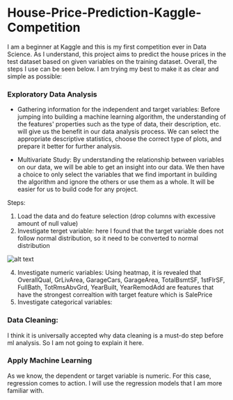 # House-Price-Prediction-Kaggle-Competition

I am a beginner at Kaggle and this is my first competition ever in Data Science. As I understand, this project aims to predict the house prices in the test dataset based on given variables on the training dataset. Overall, the steps I use can be seen below. I am trying my best to make it as clear and simple as possible:

### Exploratory Data Analysis

* Gathering information for the independent and target variables: Before jumping into building a machine learning algorithm, the understanding of the features' properties such as the type of data, their description, etc. will give us the benefit in our data analysis process. We can select the appropriate descriptive statistics, choose the correct type of plots, and prepare it better for further analysis.

* Multivariate Study: By understanding the relationship between variables on our data, we will be able to get an insight into our data. We then have a choice to only select the variables that we find important in building the algorithm and ignore the others or use them as a whole. It will be easier for us to build code for any project.

Steps:

1. Load the data and do feature selection (drop columns with excessive amount of null value)
2. Investigate terget variable: here I found that the target variable does not follow normal distribution, so it need to be converted to normal distribution

![alt text](https://www.kaggleusercontent.com/kf/58073919/eyJhbGciOiJkaXIiLCJlbmMiOiJBMTI4Q0JDLUhTMjU2In0..5KYBejDgzOh62AX44sO4Gg.MysbzFAhMzUcGpT8P04aJZqCYdlP2FrmAH8pUKuuVlZcFTqb6eYKEteIWoQUxZrJd_6eWIwOrJ0-2H34bsculhMHsy7kx9ne2I1MKqttHlXqtttExvi3Eahu-XbhVo9OJKLLf_2Hp7Ihp0Au4HDmbnj94c7pj3__zdoEMnniofgo8Z0O2FdRKS6BZl8qKnidua1_twBCwrQzAaeL_2vU-bWgdzLOUdwciZo1lNwlf3zB1LmvqYXFPucMTGTNUYle_A5nxkzgAg9KGT85v6ODB1H3bqgyE_nbaH5BlvXpT80gNbxipyEx2Zy1ZX4rDk16wKUcdxLYzuYlLfMgeDa7abY9abML_8tSIMpGjMO5KlaizbvRDnHoaocDypBPZ2GMXQkwDhJUGKuvxKevEa3EnUskgSykv-nQrYnEpmNB9xU2wUXqs8NqNHmpuRwkXdxGMUTGDRUDUmStONJek2nTWffGZ9SbgxkQ4L6SX3DotMSeduasoNL8otHJz-7P79j1pwNndpyIlghhonikYsAk4i-efqgv2zloVQnq7J5iF1foxVef8nBUXJcb5_O--Qh6ANYB2sVBAURdAi52ZVfy0p4bwWleUcr2RGf3ubM_Bv-Te0es9D4DhY8dhyHqrp5ROI8y-RwLRfYNOeUuH7g7VwOJz66vkiA8gQvRQ5yTDrA.XgKGxRDfzrvcZe0Ij5Bjcw/__results___files/__results___14_0.png)

4. Investigate numeric variables: Using heatmap, it is revealed that OverallQual, GrLivArea, GarageCars, GarageArea, TotalBsmtSF, 1stFlrSF, FullBath, TotRmsAbvGrd, YearBuilt, YearRemodAdd are features that have the strongest correaltion with target feature which is SalePrice
5. Investigate categorical variables:


### Data Cleaning: 

I think it is universally accepted why data cleaning is a must-do step before ml analysis. So I am not going to explain it here.

### Apply Machine Learning

As we know, the dependent or target variable is numeric. For this case, regression comes to action. I will use the regression models that I am more familiar with.


